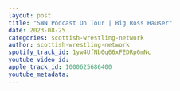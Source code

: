 ```yaml
---
layout: post
title: "SWN Podcast On Tour | Big Ross Hauser"
date: 2023-08-25
categories: scottish-wrestling-network
author: scottish-wrestling-network
spotify_track_id: 1yw4UfNb0q66xFEDRp6mNc
youtube_video_id: 
apple_track_id: 1000625686400
youtube_metadata: 
---
```

